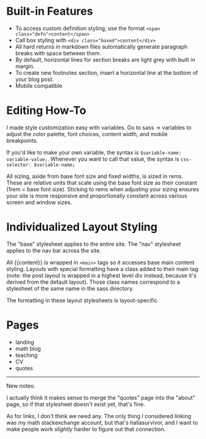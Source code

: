 # Built-in Features

* To access custom definition styling, use the format `<span class="defn">content</span>`
* Call box styling with `<div class="boxed">content</div>`
* All hard returns in markdown files automatically generate paragraph breaks with space between them.
* By default, horizontal lines for section breaks are light grey with built in margin.
* To create new footnotes section, insert a horizontal line at the bottom of your blog post. 
* Mobile compatible

# Editing How-To

I made style customization easy with variables. Go to sass -> variables to adjust the color palette, font choices, content width, and mobile breakpoints.

If you'd like to make your own variable, the syntax is `$variable-name: variable-value;`. Whenever you want to call that value, the syntax is `css-selector: $variable-name;`

All sizing, aside from base font size and fixed widths, is sized in rems. These are relative units that scale using the base font size as their constant (1rem = base font size). Sticking to rems when adjusting your sizing ensures your site is more responsive and proportionally constant across various screen and window sizes.

# Individualized Layout Styling

The "base" stylesheet applies to the entire site. The "nav" stylesheet applies to the nav bar across the site.

All {{content}} is wrapped in `<main>` tags so it accesses base main content styling. Layouts with special formatting have a class added to their main tag (note: the post layout is wrapped in a highest level div instead, because it's derived from the default layout). Those class names correspond to a stylesheet of the same name in the sass directory.

The formatting in these layout stylesheets is layout-specific.

# Pages
* landing
* math blog
* teaching
* CV
* quotes

---

New notes:

I actually think it makes sense to merge the "quotes" page into the "about" page,
so if that stylesheet doesn't exist yet, that's fine.

As for links, I don't think we need any. The only thing I considered linking
was my math stackexchange account, but that's hallasurvivor, and I want to
make people work _slightly_ harder to figure out that connection.
